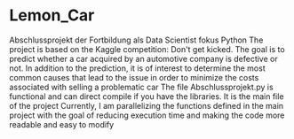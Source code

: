 # Lemon_Car
Abschlussprojekt der Fortbildung als Data Scientist fokus Python
The project is based on the Kaggle competition: Don't get kicked. 
The goal is to predict whether a car acquired by an automotive company is defective or not. In addition to the prediction, it is of interest to determine the most common causes that lead to the issue in order to minimize the costs associated with selling a problematic car
The file Abschlussprojekt.py is functional and can direct compile if you have the libraries. It is the main file of the project
Currently, I am parallelizing the functions defined in the main project with the goal of reducing execution time and making the code more readable and easy to modify
